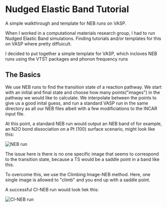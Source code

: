 # Nudged Elastic Band Tutorial

 A simple walkthrough and template for NEB runs on VASP.

When I worked in a computational materials research group, I had to run Nudged Elastic Band simulations. Finding tutorials and/or templates for this on VASP where pretty diffuicult.

I decided to put together a simple template for VASP, which incloves NEB runs using the VTST packages and phonon frequency runs

## The Basics

We use NEB runs to find the transition state of a reaction pathway. We start with an initial and final state and choose how many points("images") in the pathway we would like to calculate. We interpolate between the points to give us a good inital guess, and run a standard VASP run in the same directory as all our NEB files albeit with a few modificiations to the INCAR input file.

At this point, a standard NEB run would output an NEB band of for example, an N2O bond dissociation on a Pt (100) surface scenario, might look like this:

![NEB run](C:\Users\12269\Downloads\Picture1.png)

The issue here is there is no one specific image that seems to correspond to the transition state, because a TS would be a saddle point in a band like this.

To overcome this, we use the Climbing Image-NEB method. Here, one single image is allowed to "climb" and you end up with a saddle point.

A successful CI-NEB run would look liek this:

![CI-NEB run](C:\Users\12269\Downloads\Picture2.png)
